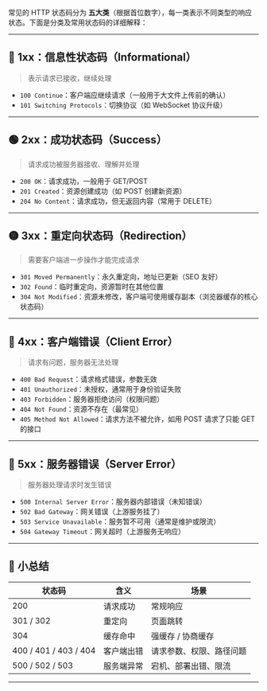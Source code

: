常见的 HTTP 状态码分为 **五大类**（根据首位数字），每一类表示不同类型的响应状态。下面是分类及常用状态码的详细解释：

---

## 🔵 1xx：信息性状态码（Informational）

> 表示请求已接收，继续处理

* `100 Continue`：客户端应继续请求（一般用于大文件上传前的确认）
* `101 Switching Protocols`：切换协议（如 WebSocket 协议升级）

---

## 🟢 2xx：成功状态码（Success）

> 请求成功被服务器接收、理解并处理

* `200 OK`：请求成功，一般用于 GET/POST
* `201 Created`：资源创建成功（如 POST 创建新资源）
* `204 No Content`：请求成功，但无返回内容（常用于 DELETE）

---

## 🟡 3xx：重定向状态码（Redirection）

> 需要客户端进一步操作才能完成请求

* `301 Moved Permanently`：永久重定向，地址已更新（SEO 友好）
* `302 Found`：临时重定向，资源暂时在其他位置
* `304 Not Modified`：资源未修改，客户端可使用缓存副本（浏览器缓存的核心状态码）

---

## 🔴 4xx：客户端错误（Client Error）

> 请求有问题，服务器无法处理

* `400 Bad Request`：请求格式错误，参数无效
* `401 Unauthorized`：未授权，通常用于身份验证失败
* `403 Forbidden`：服务器拒绝访问（权限问题）
* `404 Not Found`：资源不存在（最常见）
* `405 Method Not Allowed`：请求方法不被允许，如用 POST 请求了只能 GET 的接口

---

## 🔴 5xx：服务器错误（Server Error）

> 服务器处理请求时发生错误

* `500 Internal Server Error`：服务器内部错误（未知错误）
* `502 Bad Gateway`：网关错误（上游服务挂了）
* `503 Service Unavailable`：服务暂不可用（通常是维护或限流）
* `504 Gateway Timeout`：网关超时（上游服务无响应）

---

## 🧠 小总结

| 状态码                   | 含义    | 场景           |
| --------------------- | ----- | ------------ |
| 200                   | 请求成功  | 常规响应         |
| 301 / 302             | 重定向   | 页面跳转         |
| 304                   | 缓存命中  | 强缓存 / 协商缓存   |
| 400 / 401 / 403 / 404 | 客户端出错 | 请求参数、权限、路径问题 |
| 500 / 502 / 503       | 服务端异常 | 宕机、部署出错、限流   |

---